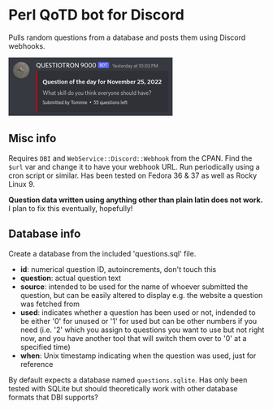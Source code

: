 # Perl QoTD bot for Discord

Pulls random questions from a database and posts them using Discord webhooks.

![Example screenshot](example.png)

## Misc info
Requires `DBI` and `WebService::Discord::Webhook` from the CPAN. Find the `$url` var and change it to have your webhook URL. Run periodically using a cron script or similar. Has been tested on Fedora 36 & 37 as well as Rocky Linux 9.

**Question data written using anything other than plain latin does not work.** I plan to fix this eventually, hopefully! 

## Database info
Create a database from the included 'questions.sql' file.

- **id**: numerical question ID, autoincrements, don't touch this
- **question**: actual question text
- **source**: intended to be used for the name of whoever submitted the question, but can be easily altered to display e.g. the website a question was fetched from
- **used**: indicates whether a question has been used or not, indended to be either '0' for unused or '1' for used but can be other numbers if you need (i.e. '2' which you assign to questions you want to use but not right now, and you have another tool that will switch them over to '0' at a specified time)
- **when**: Unix timestamp indicating when the question was used, just for reference

By default expects a database named `questions.sqlite`. Has only been tested with SQLite but should theoretically work with other database formats that DBI supports? 
